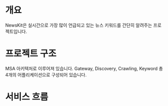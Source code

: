 # 개요
NewsKit은 실시간으로 가장 많이 언급되고 있는 뉴스 키워드를 간단히 알려주는 프로젝트입니다.

# 프로젝트 구조
MSA 아키텍처로 이루어져 있습니다.
Gateway, Discovery, Crawling, Keyword 총 4개의 어플리케이션으로 구성되어 있습니다.

# 서비스 흐름
